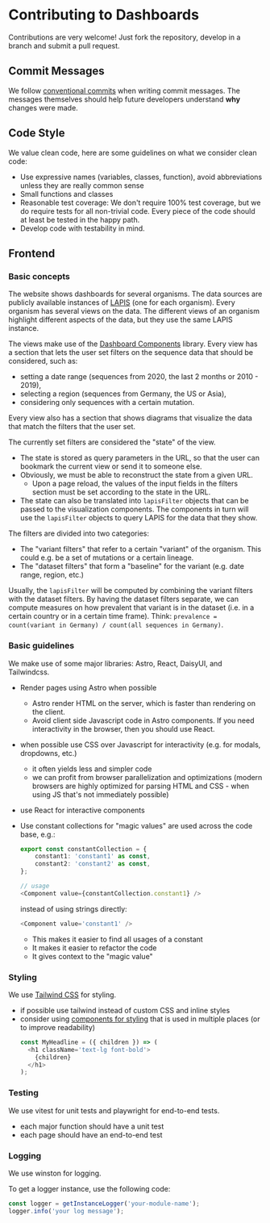 # Contributing to Dashboards

Contributions are very welcome! Just fork the repository, develop in a branch and submit a pull request.

## Commit Messages

We follow [conventional commits](https://www.conventionalcommits.org) when writing commit messages.
The messages themselves should help future developers understand **why** changes were made.

## Code Style

We value clean code, here are some guidelines on what we consider clean code:

- Use expressive names (variables, classes, function), avoid abbreviations unless they are really common sense
- Small functions and classes
- Reasonable test coverage: We don't require 100% test coverage, but we do require tests for all non-trivial code.
  Every piece of the code should at least be tested in the happy path.
- Develop code with testability in mind.

## Frontend

### Basic concepts

The website shows dashboards for several organisms.
The data sources are publicly available instances of [LAPIS](https://github.com/GenSpectrum/LAPIS) (one for each organism).
Every organism has several views on the data.
The different views of an organism highlight different aspects of the data,
but they use the same LAPIS instance.

The views make use of the [Dashboard Components](https://github.com/GenSpectrum/dashboard-components) library.
Every view has a section that lets the user set filters on the sequence data that should be considered, such as:

- setting a date range (sequences from 2020, the last 2 months or 2010 - 2019),
- selecting a region (sequences from Germany, the US or Asia),
- considering only sequences with a certain mutation.

Every view also has a section that shows diagrams that visualize the data that match the filters that the user set.

The currently set filters are considered the "state" of the view.

- The state is stored as query parameters in the URL,
  so that the user can bookmark the current view or send it to someone else.
- Obviously, we must be able to reconstruct the state from a given URL.
    - Upon a page reload, the values of the input fields in the filters section must be set according to the state in the URL.
- The state can also be translated into `lapisFilter` objects that can be passed to the visualization components.
  The components in turn will use the `lapisFilter` objects to query LAPIS for the data that they show.

The filters are divided into two categories:

- The "variant filters" that refer to a certain "variant" of the organism.
  This could e.g. be a set of mutations or a certain lineage.
- The "dataset filters" that form a "baseline" for the variant (e.g. date range, region, etc.)

Usually, the `lapisFilter` will be computed by combining the variant filters with the dataset filters.
By having the dataset filters separate,
we can compute measures on how prevalent that variant is in the dataset
(i.e. in a certain country or in a certain time frame).
Think: `prevalence = count(variant in Germany) / count(all sequences in Germany)`.

### Basic guidelines

We make use of some major libraries: Astro, React, DaisyUI, and Tailwindcss.

- Render pages using Astro when possible
    - Astro render HTML on the server, which is faster than rendering on the client.
    - Avoid client side Javascript code in Astro components.
      If you need interactivity in the browser, then you should use React.
- when possible use CSS over Javascript for interactivity (e.g. for modals, dropdowns, etc.)
    - it often yields less and simpler code
    - we can profit from browser parallelization and optimizations (modern browsers are highly optimized for parsing HTML and CSS - when using JS that's not immediately possible)
- use React for interactive components
- Use constant collections for "magic values" are used across the code base, e.g.:

    ```typescript
    export const constantCollection = {
        constant1: 'constant1' as const,
        constant2: 'constant2' as const,
    };

    // usage
    <Component value={constantCollection.constant1} />
    ```

    instead of using strings directly:

    ```typescript
    <Component value='constant1' />
    ```

    - This makes it easier to find all usages of a constant
    - It makes it easier to refactor the code
    - It gives context to the "magic value"

### Styling

We use [Tailwind CSS](https://tailwindcss.com/) for styling.

- if possible use tailwind instead of custom CSS and inline styles
- consider using [components for styling](https://tailwindcss.com/docs/reusing-styles) that is used in multiple places (or to improve readability)
    ```typescript
    const MyHeadline = ({ children }) => (
      <h1 className='text-lg font-bold'>
        {children}
      </h1>
    );
    ```

### Testing

We use vitest for unit tests and playwright for end-to-end tests.

- each major function should have a unit test
- each page should have an end-to-end test

### Logging

We use winston for logging.

To get a logger instance, use the following code:

```javascript
const logger = getInstanceLogger('your-module-name');
logger.info('your log message');
```
